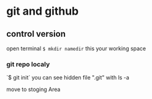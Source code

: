 <h1>git and github</h1>
<h2> control version </h2>

open terminal 
`$ mkdir namedir`
this your working space

<h3> git repo localy </h3>
`$ git init`
you can see hidden file ".git" with ls -a

move to stoging Area 
